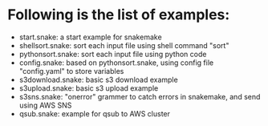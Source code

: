 # Following is the list of examples:

* start.snake:  a start example for snakemake
* shellsort.snake:  sort each input file using shell command "sort"
* pythonsort.snake:  sort each input file using python code
* config.snake:  based on pythonsort.snake, using config file "config.yaml" to store variables
* s3download.snake:  basic s3 download example
* s3upload.snake:  basic s3 upload example
* s3sns.snake:  "onerror" grammer to catch errors in snakemake, and send using AWS SNS
* qsub.snake:  example for qsub to AWS cluster
